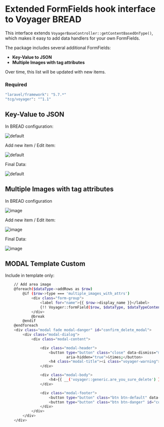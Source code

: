 # Extended FormFields hook interface to Voyager BREAD

This interface extends `VoyagerBaseController::getContentBasedOnType()`, which makes it easy to add data handlers for your own FormFields.

The package includes several additional FormFields:

- **Key-Value to JSON**
- **Multiple Images with tag attributes**

Over time, this list will be updated with new items.

<!-- ## Installation

You can use the artisan command below to install this hook

```bash
php artisan hook:install extended-bread-form-fields
``` -->

### Required
```bash
"laravel/framework": "5.7.*"
"tcg/voyager": "^1.1"
```

## Key-Value to JSON

In BREAD configuration:

![default](https://user-images.githubusercontent.com/2696333/49937836-181a1e00-fee9-11e8-9791-4e347c5e2441.png)

Add new item / Edit item:

![default](https://user-images.githubusercontent.com/2696333/49939862-0b98c400-feef-11e8-9cce-3a0aa003385c.png)

Final Data:

![default](https://user-images.githubusercontent.com/2696333/49937977-7fd06900-fee9-11e8-80ff-d5bf904123f7.png)

## Multiple Images with tag attributes

In BREAD configuration

![image](https://user-images.githubusercontent.com/2696333/50157169-c8b96080-02e1-11e9-9b80-dfa7f7041428.png)

Add new item / Edit item:

![image](https://user-images.githubusercontent.com/2696333/50157243-facac280-02e1-11e9-97ed-e666b10dbe2b.png)

Final Data:

![image](https://user-images.githubusercontent.com/2696333/50157304-25b51680-02e2-11e9-8bca-960f9b2edb07.png)

## MODAL Template Custom

Include in template only:

```bash
    // Add area image
    @foreach($dataType->addRows as $row)
        @if ($row->type === 'multiple_images_with_attrs')
            <div class="form-group">
                <label for="name">{{ $row->display_name }}</label>
                {!! Voyager::formField($row, $dataType, $dataTypeContent) !!}
            </div>
            @break
        @endif
    @endforeach
    <div class="modal fade modal-danger" id="confirm_delete_modal">
        <div class="modal-dialog">
            <div class="modal-content">

                <div class="modal-header">
                    <button type="button" class="close" data-dismiss="modal"
                            aria-hidden="true">&times;</button>
                    <h4 class="modal-title"><i class="voyager-warning"></i> {{ __('voyager::generic.are_you_sure') }}</h4>
                </div>

                <div class="modal-body">
                    <h4>{{ __('voyager::generic.are_you_sure_delete') }} '<span class="confirm_delete_name"></span>'</h4>
                </div>

                <div class="modal-footer">
                    <button type="button" class="btn btn-default" data-dismiss="modal">{{ __('voyager::generic.cancel') }}</button>
                    <button type="button" class="btn btn-danger" id="confirm_delete">{{ __('voyager::generic.delete_confirm') }}</button>
                </div>
            </div>
        </div>
    </div>
```



